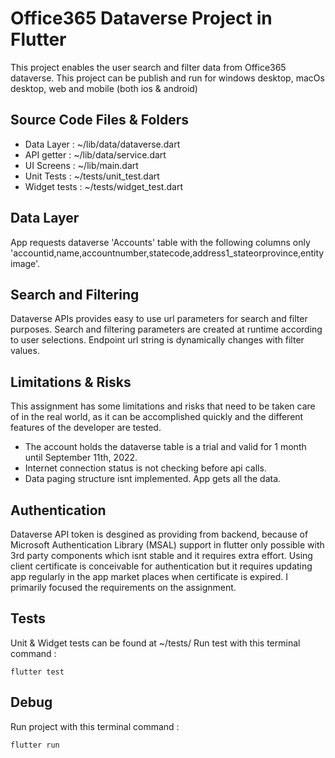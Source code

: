 # Office365 Dataverse Project in Flutter

This project enables the user search and filter data from Office365 dataverse. This project can be publish and run for windows desktop, macOs desktop, web  and mobile (both ios & android)

## Source Code Files & Folders

* Data Layer : ~/lib/data/dataverse.dart
* API getter : ~/lib/data/service.dart
* UI Screens : ~/lib/main.dart
* Unit Tests : ~/tests/unit_test.dart
* Widget tests : ~/tests/widget_test.dart

## Data Layer

App requests dataverse 'Accounts' table with the following columns only 'accountid,name,accountnumber,statecode,address1_stateorprovince,entityimage'.

## Search and Filtering
Dataverse APIs provides easy to use url parameters for search and filter purposes. Search and filtering parameters are created at runtime according to user selections. Endpoint url string is dynamically changes with filter values.


## Limitations & Risks

This assignment has some limitations and risks that need to be taken care of in the real world, as it can be accomplished quickly and the different features of the developer are tested.

* The account holds the dataverse table is a trial and valid for 1 month until September 11th, 2022. 
* Internet connection status is not checking before api calls.
* Data paging structure isnt implemented. App gets all the data. 
 
## Authentication

Dataverse API token is desgined as providing from backend, because of Microsoft Authentication Library (MSAL) support in flutter only possible with 3rd party components which isnt stable and it requires extra effort. Using client certificate is conceivable for authentication but it requires updating app regularly in the app market places when certificate is expired. I primarily focused the requirements on the assignment.

## Tests

Unit & Widget tests can be found at ~/tests/
Run test with this terminal command : 
```
flutter test
```

## Debug

Run project with this terminal command : 
```
flutter run
```

